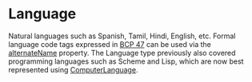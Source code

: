 # Language

Natural languages such as Spanish, Tamil, Hindi, English, etc. Formal language code tags expressed in <a href="https://en.wikipedia.org/wiki/IETF_language_tag">BCP 47</a> can be used via the <a class="localLink" href="http://schema.org/alternateName">alternateName</a> property. The Language type previously also covered programming languages such as Scheme and Lisp, which are now best represented using <a class="localLink" href="http://schema.org/ComputerLanguage">ComputerLanguage</a>.
